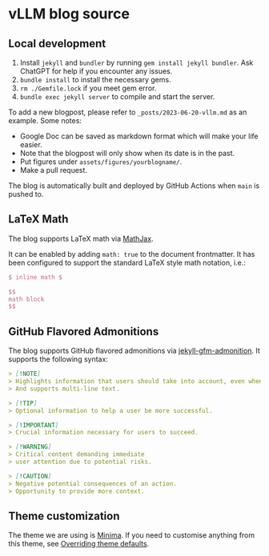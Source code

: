 # vLLM blog source

## Local development

1. Install `jekyll` and `bundler` by running `gem install jekyll bundler`. Ask ChatGPT for help if you encounter any issues.
2. `bundle install` to install the necessary gems.
3. `rm ./Gemfile.lock` if you meet gem error.
5. `bundle exec jekyll server` to compile and start the server.

To add a new blogpost, please refer to `_posts/2023-06-20-vllm.md` as an example. Some notes:
- Google Doc can be saved as markdown format which will make your life easier.
- Note that the blogpost will only show when its date is in the past.
- Put figures under `assets/figures/yourblogname/`.
- Make a pull request.

The blog is automatically built and deployed by GitHub Actions when `main` is pushed to.

## LaTeX Math

The blog supports LaTeX math via [MathJax](https://docs.mathjax.org/en/latest/index.html). 

It can be enabled by adding `math: true` to the document frontmatter. It has been configured to support the standard LaTeX style math notation, i.e.:

```latex
$ inline math $
```

```latex
$$
math block
$$
```

## GitHub Flavored Admonitions

The blog supports GitHub flavored admonitions via [jekyll-gfm-admonition](https://github.com/Helveg/jekyll-gfm-admonitions). It supports the following syntax:

```markdown
> [!NOTE]
> Highlights information that users should take into account, even when skimming.
> And supports multi-line text.

> [!TIP]
> Optional information to help a user be more successful.

> [!IMPORTANT]
> Crucial information necessary for users to succeed.

> [!WARNING]
> Critical content demanding immediate
> user attention due to potential risks.

> [!CAUTION]
> Negative potential consequences of an action.
> Opportunity to provide more context.
```

## Theme customization

The theme we are using is [Minima](https://github.com/jekyll/minima). If you need to customise anything from this theme, see [Overriding theme defaults](https://jekyllrb.com/docs/themes/#overriding-theme-defaults).